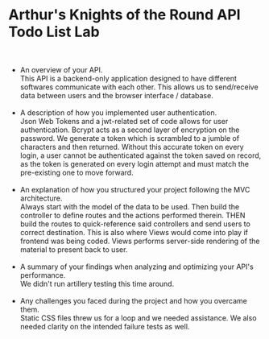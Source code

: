<h1>Arthur's Knights of the Round API Todo List Lab</h1>
<br>
<ul>
<li>
An overview of your API.
<br>
This API is a backend-only application designed to have different softwares communicate with each other. This allows us to send/receive data between users and the browser interface / database.
</li><br>
<li>
A description of how you implemented user authentication.
<br>
Json Web Tokens and a jwt-related set of code allows for user authentication. Bcrypt acts as a second layer of encryption on the password. We generate a token which is scrambled to a jumble of characters and then returned. Without this accurate token on every login, a user cannot be authenticated against the token saved on record, as the token is generated on every login attempt and must match the pre-existing one to move forward.
</li><br>
<li>
An explanation of how you structured your project following the MVC architecture.
<br>
Always start with the model of the data to be used. Then build the controller to define routes and the actions performed therein. THEN build the routes to quick-reference said controllers and send users to correct destination. This is also where Views would come into play if frontend was being coded. Views performs server-side rendering of the material to present back to user.
</li><br>
<li>
A summary of your findings when analyzing and optimizing your API's performance.
<br>
We didn't run artillery testing this time around.
</li><br>
<li>
Any challenges you faced during the project and how you overcame them.
<br>
Static CSS files threw us for a loop and we needed assistance. We also needed clarity on the intended failure tests as well.
</li><br>
</ul>
